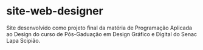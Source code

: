 # site-web-designer
Site desenvolvido como projeto final da matéria de Programação Aplicada ao Design do curso de Pós-Gaduação em Design Gráfico e Digital do Senac Lapa Scipião.
